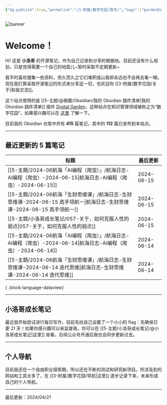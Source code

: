 ```yaml
---
{"dg-publish":true,"permalink":"/3-附属/数字花园/首页/","tags":["gardenEntry"],"noteIcon":"1","created":"2024-03-26","updated":"2024-06-06"}
---
```



![banner](http://img.xlg.life/images/202404100413287.webp)

# Welcome！

Hi! 这是 **小洛哥** 的开源笔记，作为自己记录和分享的根据地。目前还没有什么规划，只是觉得需要一个自己的地盘儿~暂时采取不定期更新~

我平时喜欢搜集一些资料，但久而久之它们堆积成山我却永远也不会再去看一眼。现在我打算采取开源笔记的形式来分享这一切，也欢迎你 [[3-附属/数字花园/关于\|和我交流]]。

这个站点使用的是 [[5-主题/@搁置/Obsidian/我的 Obsidian 插件清单\|我的 Obsidian 插件清单]] 插件 [Digital Garden](https://github.com/oleeskild/obsidian-digital-garden)，这种站点在知识管理领域被称之为”数字花园“，如果感兴趣可以在 [这里](https://blog.effie.co/%E5%A6%82%E4%BD%95%E5%BB%BA%E7%AB%8B%E6%95%B0%E5%AD%97%E8%8A%B1%E5%9B%AD%EF%BC%9F/) 了解一下。

<p><span>目前我的 Obsidian 仓库中共有 <strong>415</strong> 篇笔记，其中的 <strong>112</strong> 篇已发布到本站点。</span></p>

---

## 最近更新的 5 篇笔记

| 标题                                                                                    | 最后更新       |
| ------------------------------------------------------------------------------------- | ---------- |
| [[5-主题/2024-06航海「AI编程（爬虫）」/航海日志-AI编程（爬虫）-2024-06-15\|航海日志-AI编程（爬虫）-2024-06-15]]    | 2024-06-15 |
| [[5-主题/2024-06航海「生财思维课」/航海日志-生财思维课-2024-06-15 高手领航一\|航海日志-生财思维课-2024-06-15 高手领航一]] | 2024-06-15 |
| [[5-主题/小洛哥成长笔记/057-关于，如何克服人性的弱点\|057-关于，如何克服人性的弱点]]                                | 2024-06-15 |
| [[5-主题/2024-06航海「AI编程（爬虫）」/航海日志-AI编程（爬虫）-2024-06-14\|航海日志-AI编程（爬虫）-2024-06-14]]    | 2024-06-14 |
| [[5-主题/2024-06航海「生财思维课」/航海日志-生财思维课-2024-06-14 迭代思维\|航海日志-生财思维课-2024-06-14 迭代思维]]   | 2024-06-14 |

{ .block-language-dataview}

---

## 小洛哥成长笔记

最近我开始尝试进行每日写作，目前先给自己设置了一个小小的 flag：先确保日更 21 天！如果你感兴趣可以来监督我，你可以在 [[5-主题/小洛哥成长笔记/@小洛哥成长笔记\|这里]] 查看，后续公众号开通后我也会同步更新过去。

---

## 个人导航

目前我还在一个自由职业探索期，所以还在不断的测试和研究新项目。所涉及到的网站和工具太多了，在 [[3-附属/数字花园/导航\|这里]] 逐步记录下来，未来形成自己的个人导航。

---

最后更新：2024/04/21